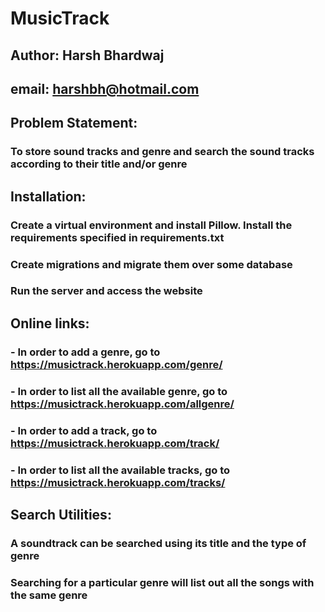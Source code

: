 # MusicTrack


## Author: Harsh Bhardwaj
## email: harshbh@hotmail.com

## Problem Statement:
### To store sound tracks and genre and search the sound tracks according to their title and/or genre


## Installation:

### Create a virtual environment and install Pillow. Install the requirements specified in requirements.txt
### Create migrations and migrate them over some database
### Run the server and access the website


## Online links:

### - In order to add a genre, go to https://musictrack.herokuapp.com/genre/
### - In order to list all the available genre, go to https://musictrack.herokuapp.com/allgenre/
### - In order to add a track, go to https://musictrack.herokuapp.com/track/
### - In order to list all the available tracks, go to https://musictrack.herokuapp.com/tracks/


## Search Utilities: ##

### A soundtrack can be searched using its title and the type of genre
### Searching for a particular genre will list out all the songs with the same genre




